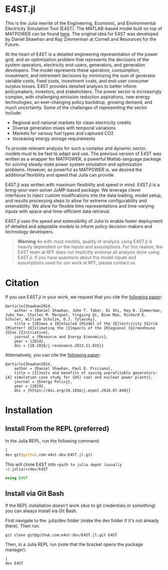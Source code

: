 # E4ST.jl

This is the Julia rewrite of the Engineering, Economic, and Environmental Electricity Simulation Tool (E4ST).  The MATLAB-based model built on top of MATPOWER can be found [here](https://github.com/e4st-dev/e4st-mp).  The original idea for E4ST was developed by Daniel Shawhan and Ray Zimmerman at Cornell and Resources for the Future.

At the heart of E4ST is a detailed engineering representation of the power grid, and an optimization problem that represents the decisions of the system operators, electricity end-users, generators, and generation developers. The model represents these operation, consumption, investment, and retirement decisions by minimizing the sum of generator variable costs, fixed costs, investment costs, and end-user consumer surplus losses. E4ST provides detailed analysis to better inform policymakers, investors, and stakeholders.
The power sector is increasingly complex, with challenging emission reduction aspirations, new energy technologies, an ever-changing policy backdrop, growing demand, and much uncertainty. Some of the challenges of representing the sector include:
* Regional and national markets for clean electricity credits
* Diverse generation mixes with temporal variations
* Markets for various fuel types and captured CO2
* Increasing energy storage requirements

To provide relevant analysis for such a complex and dynamic sector, models must to be fast to adapt and use. The previous version of E4ST was written as a wrapper for MATPOWER, a powerful Matlab-language package for solving steady-state power system simulation and optimization problems. However, as powerful as MATPOWER is, we desired the additional flexibility and speed that Julia can provide.

E4ST.jl was written with maximum flexibility and speed in mind. E4ST.jl is a bring-your-own-solver JuMP-based package. We leverage clever interfaces to inject custom modifications into the data loading, model setup, and results processing steps to allow for extreme configurability and extensibility. We allow for flexible time representations and time-varying inputs with space-and-time-efficient data retrieval.

E4ST.jl uses the speed and extensibility of Julia to enable faster deployment of detailed and adaptable models to inform policy decision-makers and technology developers.

> **Warning**
> As with most models, quality of analysis using E4ST.jl is heavily dependent on the inputs and assumptions.  For this reason, the E4ST team at RFF does not implicitly endorse all analysis done using E4ST.jl. If you have questions about the model inputs and assumptions used for our work at RFF, please contact us.

# Citation
If you use E4ST.jl in your work, we request that you cite the [following paper](https://www.sciencedirect.com/science/article/abs/pii/S0928765513000900): 

```
@article{Shawhan2014,
    author = {Daniel Shawhan, John T. Taber, Di Shi, Ray D. Zimmerman, Jubo Yan, Charles M. Marquet, Yingying Qi, Biao Mao, Richard E. Schuler, William Schulze, D.J. Tylavsky},
    title = {{D}oes a {D}etailed {M}odel of the {E}lectricity {G}rid {M}atter? {E}stimating the {I}mpacts of the {R}egional {G}reenhouse {G}as {I}nitiative},
    journal = {Resource and Energy Economics},
    year = {2014},
    doi = {10.1016/j.reseneeco.2013.11.015}}
```

Alternatively, you can cite the [following paper](https://www.sciencedirect.com/science/article/abs/pii/S0301421518304865): 

```
@article{Shawhan2014,
    author = {Daniel Shawhan, Paul D. Picciano},
    title = {{C}osts and benefits of saving unprofitable generators: {A} simulation case study for {US} coal and nuclear power plants},
    journal = {Energy Policy},
    year = {2019},
    doi = {https://doi.org/10.1016/j.enpol.2018.07.040}}
```
# Installation

## Install From the REPL (preferred)

In the Julia REPL, run the following command:

```julia
]
dev git@github.com:e4st-dev/E4ST.jl.git
```
This will clone E4ST into `<path to julia depot (usually ~/.julia)>/dev/E4ST`

```julia
using E4ST
```

## Install via Git Bash

If the REPL installation doesn't work (due to git credentials or something) you can always install via Git Bash.

First navigate to the .julia/dev folder (make the dev folder if it's not already there).  Then run:

```
git clone git@github.com:e4st-dev/E4ST.jl.git E4ST
```

Then, in a Julia REPL run (note that the bracket opens the package manager):
```
]
dev E4ST
```